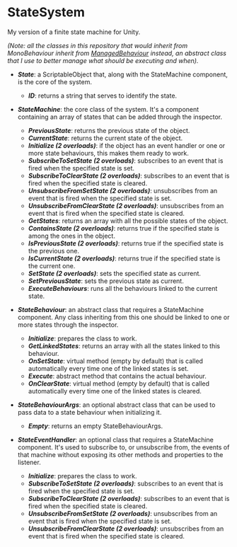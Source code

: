 # StateSystem

My version of a finite state machine for Unity.

*(Note: all the classes in this repository that would inherit from MonoBehaviour inherit from [ManagedBehaviour](https://gist.github.com/ProjectDew/affdadd490060f680e135be9e5fa32bc) instead, an abstract class that I use to better manage what should be executing and when).*

- ***State***: a ScriptableObject that, along with the StateMachine component, is the core of the system.

  - ***ID***: returns a string that serves to identify the state.

- ***StateMachine***: the core class of the system. It's a component containing an array of states that can be added through the inspector.

  - ***PreviousState***: returns the previous state of the object.
  - ***CurrentState***: returns the current state of the object.
  - ***Initialize (2 overloads)***: if the object has an event handler or one or more state behaviours, this makes them ready to work.
  - ***SubscribeToSetState (2 overloads)***: subscribes to an event that is fired when the specified state is set.
  - ***SubscribeToClearState (2 overloads)***: subscribes to an event that is fired when the specified state is cleared.
  - ***UnsubscribeFromSetState (2 overloads)***: unsubscribes from an event that is fired when the specified state is set.
  - ***UnsubscribeFromClearState (2 overloads)***: unsubscribes from an event that is fired when the specified state is cleared.
  - ***GetStates***: returns an array with all the possible states of the object.
  - ***ContainsState (2 overloads)***: returns true if the specified state is among the ones in the object.
  - ***IsPreviousState (2 overloads)***: returns true if the specified state is the previous one.
  - ***IsCurrentState (2 overloads)***: returns true if the specified state is the current one.
  - ***SetState (2 overloads)***: sets the specified state as current.
  - ***SetPreviousState***: sets the previous state as current.
  - ***ExecuteBehaviours***: runs all the behaviours linked to the current state.

- ***StateBehaviour***: an abstract class that requires a StateMachine component. Any class inheriting from this one should be linked to one or more states through the inspector.

  - ***Initialize***: prepares the class to work.
  - ***GetLinkedStates***: returns an array with all the states linked to this behaviour.
  - ***OnSetState***: virtual method (empty by default) that is called automatically every time one of the linked states is set.
  - ***Execute***: abstract method that contains the actual behaviour.
  - ***OnClearState***: virtual method (empty by default) that is called automatically every time one of the linked states is cleared.

- ***StateBehaviourArgs***: an optional abstract class that can be used to pass data to a state behaviour when initializing it.

  - ***Empty***: returns an empty StateBehaviourArgs.

- ***StateEventHandler***: an optional class that requires a StateMachine component. It's used to subscribe to, or unsubscribe from, the events of that machine without exposing its other methods and properties to the listener.

  - ***Initialize***: prepares the class to work.
  - ***SubscribeToSetState (2 overloads)***: subscribes to an event that is fired when the specified state is set.
  - ***SubscribeToClearState (2 overloads)***: subscribes to an event that is fired when the specified state is cleared.
  - ***UnsubscribeFromSetState (2 overloads)***: unsubscribes from an event that is fired when the specified state is set.
  - ***UnsubscribeFromClearState (2 overloads)***: unsubscribes from an event that is fired when the specified state is cleared.
